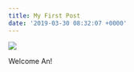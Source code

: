 ```yaml
---
title: My First Post
date: '2019-03-30 08:32:07 +0000'
---
```

![](/images/resize.jpg)

Welcome An!
